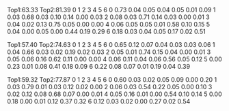 Top1:63.33 Top2:81.39
        0       1       2       3       4       5       6
0       0.73    0.04    0.05    0.04    0.05    0.01    0.09
1       0.03    0.68    0.03    0.10    0.14    0.00    0.03
2       0.08    0.03    0.71    0.14    0.03    0.00    0.01
3       0.04    0.02    0.13    0.75    0.05    0.00    0.00
4       0.06    0.05    0.05    0.01    0.58    0.10    0.15
5       0.04    0.00    0.05    0.00    0.44    0.19    0.29
6       0.18    0.03    0.04    0.05    0.17    0.02    0.51

Top1:57.40 Top2:74.63
        0       1       2       3       4       5       6
0       0.65    0.12    0.07    0.04    0.03    0.03    0.06
1       0.04    0.66    0.03    0.02    0.19    0.02    0.03
2       0.05    0.01    0.74    0.15    0.04    0.00    0.01
3       0.05    0.06    0.16    0.62    0.11    0.00    0.00
4       0.06    0.11    0.04    0.06    0.56    0.05    0.12
5       0.00    0.23    0.01    0.08    0.41    0.18    0.09
6       0.22    0.08    0.07    0.01    0.19    0.04    0.39

Top1:59.32 Top2:77.87
        0       1       2       3       4       5       6
0       0.60    0.03    0.02    0.05    0.09    0.00    0.20
1       0.03    0.79    0.01    0.03    0.12    0.02    0.00
2       0.06    0.03    0.54    0.22    0.05    0.00    0.10
3       0.02    0.12    0.08    0.68    0.07    0.00    0.01
4       0.05    0.16    0.01    0.00    0.54    0.10    0.14
5       0.00    0.18    0.00    0.01    0.12    0.37    0.32
6       0.12    0.03    0.02    0.00    0.27    0.02    0.54


